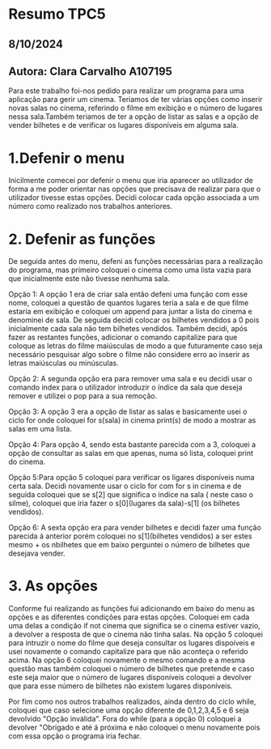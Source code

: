 # Resumo TPC5
## 8/10/2024

## Autora: Clara Carvalho A107195
Para este trabalho foi-nos pedido para realizar um programa para uma aplicação para gerir  um cinema. Teriamos de  ter várias opções como inserir novas salas no cinema, referindo o filme em exibição e o número de lugares nessa sala.Também teriamos de ter a opção de listar as salas e a opção de vender bilhetes e de verificar os lugares disponíveis em alguma sala.

# 1.Defenir o menu
Inicilmente comecei por defenir o menu que iria aparecer ao utilizador de forma a me poder orientar nas opções que precisava de realizar para que o utilizador tivesse estas opções.
Decidi colocar cada opção associada a um número como realizado nos trabalhos anteriores.

# 2. Defenir as funções
De seguida antes do menu, defeni as funções necessárias para a realização do programa, mas primeiro coloquei o cinema como uma lista vazia para que inicialmente este não tivesse nenhuma sala.

Opção 1: A opção 1 era de criar sala então defeni uma função com esse nome, coloquei a questão de quantos lugares teria a sala e de que filme estaria em exibição e coloquei um append para juntar a lista do cinema e denominei de sala. De seguida decidi colocar os bilhetes vendidos a 0 pois inicialmente cada sala não tem bilhetes vendidos. Também decidi, após fazer as restantes funções, adicionar o comando capitalize para que coloque as letras do filme maiúsculas  de modo a que futuramente caso seja necessário pesquisar algo sobre o filme não considere erro ao inserir as letras maiúsculas ou minúsculas.

Opção 2: A segunda opção era para remover uma sala e eu decidi usar o comando index para o utilizador introduzir o índice da sala que deseja remover e utilizei o pop para a sua remoção.

Opção 3: A opção 3 era a opção de listar as salas e basicamente usei o ciclo for onde coloquei for s(sala) in cinema print(s) de modo a mostrar as salas em uma lista.

Opção 4: Para opção 4, sendo esta bastante parecida com a 3, coloquei a opção de consultar as salas em que apenas, numa só lista, coloquei print do cinema.

Opção 5:Para opção 5 coloquei para verificar os ligares disponíveis numa certa sala. Decidi novamente usar o ciclo for com for s in cinema e de seguida coloquei que se s[2] que significa o indice na sala ( neste caso o silme), coloquei que iria fazer o s[0](lugares da sala)-s[1] (os bilhetes vendidos).

Opção 6: A sexta opção era para vender bilhetes e decidi fazer uma função parecida á anterior porém coloquei no s[1](bilhetes vendidos) a ser estes mesmo + os nbilhetes que em baixo perguntei o número de bilhetes que desejava vender.

# 3. As opções
Conforme fui realizando as funções fui adicionando em baixo do menu as opções e as diferentes condições para estas opções. Coloquei em cada uma delas a condição if not cinema que significa se o cinema estiver vazio, a devolver a resposta de que o cinema não tinha salas.
Na opção 5 coloquei para intruzir o nome do filme que deseja consultar os lugares dispoíveis e usei novamente o comando capitalize para que não aconteça o referido acima.
Na opção 6 coloquei novamente o mesmo comando e a mesma questão mas também coloquei o número de bilhetes que pretende e caso este seja maior que o número de lugares disponíveis coloquei a devolver que para esse número de bilhetes não existem lugares disponíveis.

Por fim como nos outros trabalhos realizados, ainda dentro do ciclo while, coloquei que caso selecione uma opção diferente de 0,1,2,3,4,5 e 6 seja devolvido "Opção inválida". Fora do while (para a opção 0) coloquei a devolver "Obrigado e até á próxima e não coloquei o menu novamente pois com essa opção o programa iria fechar. 